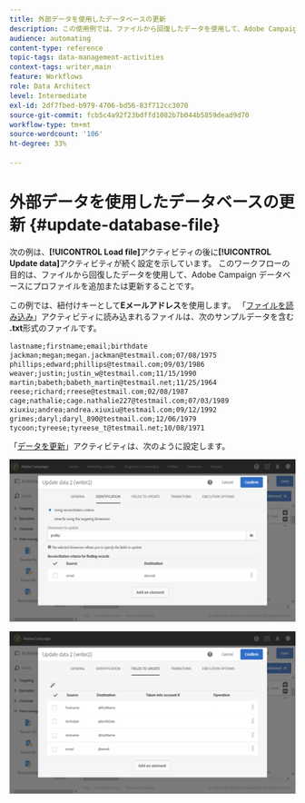 ```yaml
---
title: 外部データを使用したデータベースの更新
description: この使用例では、ファイルから回復したデータを使用して、Adobe Campaignデータベースにプロファイルを追加または更新する方法を示します。
audience: automating
content-type: reference
topic-tags: data-management-activities
context-tags: writer,main
feature: Workflows
role: Data Architect
level: Intermediate
exl-id: 2df7fbed-b979-4706-bd56-83f712cc3070
source-git-commit: fcb5c4a92f23bdffd1082b7b044b5859dead9d70
workflow-type: tm+mt
source-wordcount: '106'
ht-degree: 33%

---
```


# 外部データを使用したデータベースの更新 {#update-database-file}

次の例は、**[!UICONTROL Load file]**&#x200B;アクティビティの後に&#x200B;**[!UICONTROL Update data]**&#x200B;アクティビティが続く設定を示しています。 このワークフローの目的は、ファイルから回復したデータを使用して、Adobe Campaign データベースにプロファイルを追加または更新することです。

この例では、紐付けキーとして&#x200B;**Eメールアドレス**&#x200B;を使用します。 「[ファイルを読み込み](../../automating/using/load-file.md)」アクティビティに読み込まれるファイルは、次のサンプルデータを含む&#x200B;**.txt**&#x200B;形式のファイルです。

```
lastname;firstname;email;birthdate
jackman;megan;megan.jackman@testmail.com;07/08/1975
phillips;edward;phillips@testmail.com;09/03/1986
weaver;justin;justin_w@testmail.com;11/15/1990
martin;babeth;babeth_martin@testmail.net;11/25/1964
reese;richard;rreese@testmail.com;02/08/1987
cage;nathalie;cage.nathalie227@testmail.com;07/03/1989
xiuxiu;andrea;andrea.xiuxiu@testmail.com;09/12/1992
grimes;daryl;daryl_890@testmail.com;12/06/1979
tycoon;tyreese;tyreese_t@testmail.net;10/08/1971
```

「[データを更新](../../automating/using/update-data.md)」アクティビティは、次のように設定します。

![](assets/deduplication_example2_writer1.png)

![](assets/deduplication_example2_writer2.png)
